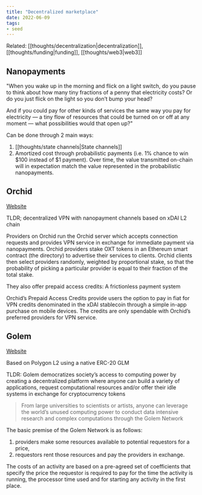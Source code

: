 ```yaml
---
title: "Decentralized marketplace"
date: 2022-06-09
tags:
- seed
---
```


Related: [[thoughts/decentralization|decentralization]], [[thoughts/funding|funding]], [[thoughts/web3|web3]]

## Nanopayments
"When you wake up in the morning and flick on a light switch, do you pause to think about how many tiny fractions of a penny that electricity costs? Or do you just flick on the light so you don’t bump your head?

And if you could pay for other kinds of services the same way you pay for electricity — a tiny flow of resources that could be turned on or off at any moment — what possibilities would that open up?"

Can be done through 2 main ways:
1. [[thoughts/state channels|State channels]]
2. Amortized cost through probabilistic payments (i.e. 1% chance to win $100 instead of $1 payment). Over time, the value transmitted on-chain will in expectation match the value represented in the probabilistic nanopayments.

## Orchid
[Website](https://www.orchid.com/)

TLDR; decentralized VPN with nanopayment channels based on xDAI L2 chain

Providers on Orchid run the Orchid server which accepts connection requests and provides VPN service in exchange for immediate payment via nanopayments. Orchid providers stake OXT tokens in an Ethereum smart contract (the directory) to advertise their services to clients. Orchid clients then select providers randomly, weighted by proportional stake, so that the probability of picking a particular provider is equal to their fraction of the total stake.

They also offer prepaid access credits: A frictionless payment system

Orchid’s Prepaid Access Credits provide users the option to pay in fiat for VPN credits denominated in the xDAI stablecoin through a simple in-app purchase on mobile devices. The credits are only spendable with Orchid’s preferred providers for VPN service.

## Golem
[Website](https://blog.golemproject.net/golem-primer/)

Based on Polygon L2 using a native ERC-20 GLM

TLDR: Golem democratizes society’s access to computing power by creating a decentralized platform where anyone can build a variety of applications, request computational resources and/or offer their idle systems in exchange for cryptocurrency tokens

>From large universities to scientists or artists, anyone can leverage the world’s unused computing power to conduct data intensive research and complex computations through the Golem Network

The basic premise of the Golem Network is as follows:
1. providers make some resources available to potential requestors for a price,
2. requestors rent those resources and pay the providers in exchange.

The costs of an activity are based on a pre-agreed set of coefficients that specify the price the requestor is required to pay for the time the activity is running, the processor time used and for starting any activity in the first place.